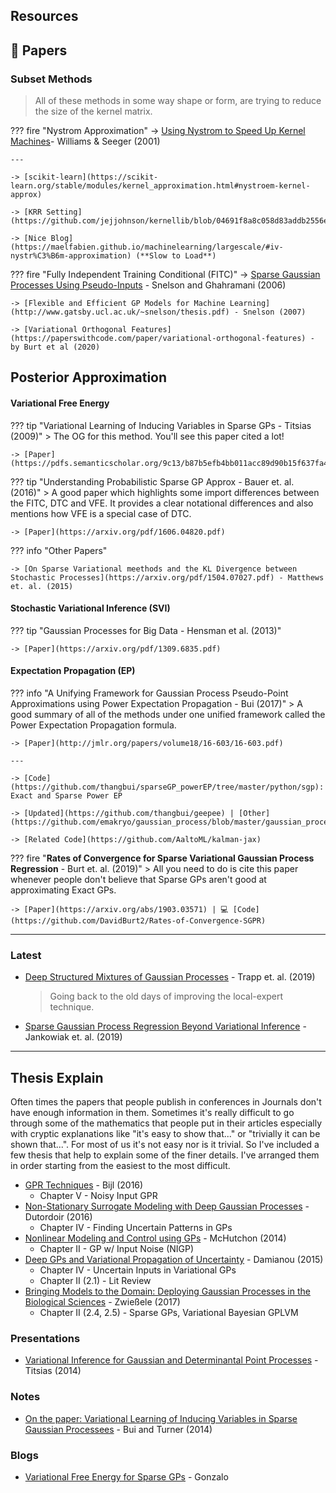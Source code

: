 ## Resources

## 📜 Papers


### Subset Methods

> All of these methods in some way shape or form, are trying to reduce the size of the kernel matrix.

??? fire "Nystrom Approximation"
    -> [Using Nystrom to Speed Up Kernel Machines](https://papers.nips.cc/paper/1866-using-the-nystrom-method-to-speed-up-kernel-machines.pdf)- Williams & Seeger (2001)

    ---

    -> [scikit-learn](https://scikit-learn.org/stable/modules/kernel_approximation.html#nystroem-kernel-approx)
    
    -> [KRR Setting](https://github.com/jejjohnson/kernellib/blob/04691f8a8c058d83addb2556ed99d342dc3c8dfc/kernellib/regression/large_scale.py#L98)

    -> [Nice Blog](https://maelfabien.github.io/machinelearning/largescale/#iv-nystr%C3%B6m-approximation) (**Slow to Load**)

??? fire "Fully Independent Training Conditional (FITC)"
    -> [Sparse Gaussian Processes Using Pseudo-Inputs](http://www.gatsby.ucl.ac.uk/~snelson/SPGP_up.pdf) - Snelson and Ghahramani (2006)
    
    -> [Flexible and Efficient GP Models for Machine Learning](http://www.gatsby.ucl.ac.uk/~snelson/thesis.pdf) - Snelson (2007)

    -> [Variational Orthogonal Features](https://paperswithcode.com/paper/variational-orthogonal-features) - by Burt et al (2020)


## Posterior Approximation


#### Variational Free Energy


??? tip "Variational Learning of Inducing Variables in Sparse GPs - Titsias (2009)"
    > The OG for this method. You'll see this paper cited a lot!

    -> [Paper](https://pdfs.semanticscholar.org/9c13/b87b5efb4bb011acc89d90b15f637fa48593.pdf)

??? tip "Understanding Probabilistic Sparse GP Approx - Bauer et. al. (2016)"
    > A good paper which highlights some import differences between the FITC, DTC and VFE. It provides a clear notational differences and also mentions how VFE is a special case of DTC.

    -> [Paper](https://arxiv.org/pdf/1606.04820.pdf)


??? info "Other Papers"

    -> [On Sparse Variational meethods and the KL Divergence between Stochastic Processes](https://arxiv.org/pdf/1504.07027.pdf) - Matthews et. al. (2015)

#### Stochastic Variational Inference (SVI)

??? tip "Gaussian Processes for Big Data - Hensman et al. (2013)"

    -> [Paper](https://arxiv.org/pdf/1309.6835.pdf)
    
#### Expectation Propagation (EP)


??? info "A Unifying Framework for Gaussian Process Pseudo-Point Approximations using Power Expectation Propagation - Bui (2017)"
    > A good summary of all of the methods under one unified framework called the Power Expectation Propagation formula.

    -> [Paper](http://jmlr.org/papers/volume18/16-603/16-603.pdf)

    ---

    -> [Code](https://github.com/thangbui/sparseGP_powerEP/tree/master/python/sgp): Exact and Sparse Power EP

    -> [Updated](https://github.com/thangbui/geepee) | [Other](https://github.com/emakryo/gaussian_process/blob/master/gaussian_process/expectation_propagation.py)

    -> [Related Code](https://github.com/AaltoML/kalman-jax)
  

??? fire "**Rates of Convergence for Sparse Variational Gaussian Process Regression** - Burt et. al. (2019)"
    > All you need to do is cite this paper whenever people don't believe that Sparse GPs aren't good at approximating Exact GPs.
    
    -> [Paper](https://arxiv.org/abs/1903.03571) | 💻 [Code](https://github.com/DavidBurt2/Rates-of-Convergence-SGPR)

---

### Latest

* [Deep Structured Mixtures of Gaussian Processes](https://arxiv.org/abs/1910.04536) - Trapp et. al. (2019)
  > Going back to the old days of improving the local-expert technique. 
* [Sparse Gaussian Process Regression Beyond Variational Inference]() - Jankowiak et. al. (2019)


---
## Thesis Explain

Often times the papers that people publish in conferences in Journals don't have enough information in them. Sometimes it's really difficult to go through some of the mathematics that people put  in their articles especially with cryptic explanations like "it's easy to show that..." or "trivially it can be shown that...". For most of us it's not easy nor is it trivial. So I've included a few thesis that help to explain some of the finer details. I've arranged them in order starting from the easiest to the most difficult.


* [GPR Techniques](https://github.com/HildoBijl/GPRT) - Bijl (2016)    
  * Chapter V - Noisy Input GPR
* [Non-Stationary Surrogate Modeling with Deep Gaussian Processes](https://lib.ugent.be/fulltxt/RUG01/002/367/115/RUG01-002367115_2017_0001_AC.pdf) - Dutordoir (2016)
  * Chapter IV - Finding Uncertain Patterns in GPs
* [Nonlinear Modeling and Control using GPs](http://mlg.eng.cam.ac.uk/pub/pdf/Mch14.pdf) - McHutchon (2014)
  * Chapter II - GP w/ Input Noise (NIGP)
* [Deep GPs and Variational Propagation of Uncertainty](http://etheses.whiterose.ac.uk/9968/1/Damianou_Thesis.pdf) - Damianou (2015)
  * Chapter IV - Uncertain Inputs in Variational GPs
  * Chapter II (2.1) - Lit Review
* [Bringing Models to the Domain: Deploying Gaussian Processes in the Biological Sciences](http://etheses.whiterose.ac.uk/18492/1/MaxZwiesseleThesis.pdf) - Zwießele (2017)
  * Chapter II (2.4, 2.5) - Sparse GPs, Variational Bayesian GPLVM

### Presentations

* [Variational Inference for Gaussian and Determinantal Point Processes](http://www2.aueb.gr/users/mtitsias/papers/titsiasNipsVar14.pdf) - Titsias (2014)


### Notes

* [On the paper: Variational Learning of Inducing Variables in Sparse Gaussian Processees](http://mlg.eng.cam.ac.uk/thang/docs/talks/rcc_vargp.pdf) - Bui and Turner (2014)

### Blogs

* [Variational Free Energy for Sparse GPs](https://gonzmg88.github.io/blog/2018/04/19/VariationalFreeEnergy) - Gonzalo